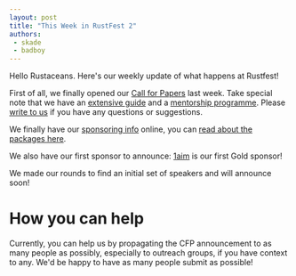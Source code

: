 ```yaml
---
layout: post
title: "This Week in RustFest 2"
authors:
 - skade
 - badboy
---
```



Hello Rustaceans. Here's our weekly update of what happens at Rustfest!

First of all, we finally opened our [Call for Papers](https://cfp.rustfest.eu) last week. Take special note that we have an [extensive guide](https://cfp.rustfest.eu/guide) and a [mentorship programme](https://cfp.rustfest.eu/mentorship). Please [write to us](info@rustfest.eu) if you have any questions or suggestions.

We finally have our [sponsoring info](http://www.rustfest.eu/sponsoring/) online, you can [read about the packages here](http://www.rustfest.eu/assets/downloads/rustfest_2016_sponsorship.pdf).

We also have our first sponsor to announce: [1aim](https://1aim.com/) is our first Gold sponsor!

We made our rounds to find an initial set of speakers and will announce soon!

# How you can help

Currently, you can help us by propagating the CFP announcement to as many people as possibly, especially to outreach groups, if you have context to any. We'd be happy to have as many people submit as possible!

